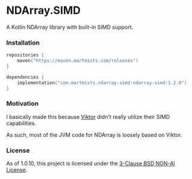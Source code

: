 # NDArray.SIMD

A Kotlin NDArray library with built-in SIMD support.

### Installation

```kotlin
repositories {
    maven("https://maven.martmists.com/releases")
}

dependencies {
    implementation("com.martmists.ndarray-simd:ndarray-simd:1.2.0")
}
```

### Motivation

I basically made this because [Viktor](https://github.com/JetBrains-Research/viktor) didn't really utilize their SIMD capabilities.

As such, most of the JVM code for NDArray is loosely based on Viktor.

### License

As of 1.0.10, this project is licensed under the [3-Clause BSD NON-AI License](https://github.com/non-ai-licenses/non-ai-licenses/blob/main/NON-AI-BSD3).
